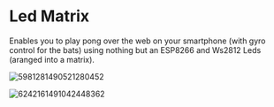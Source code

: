 # Led Matrix
Enables you to play pong over the web on your smartphone (with gyro control for the bats) using nothing but an ESP8266 and Ws2812 Leds (aranged into a matrix). 

![5981281490521280452](https://github.com/user-attachments/assets/7931d5fb-7bd6-4eb6-ace0-7c7440fd3fca)

![6242161491042448362](https://github.com/user-attachments/assets/fc7b914d-afb9-407d-b186-2d5ee495c3e3)
